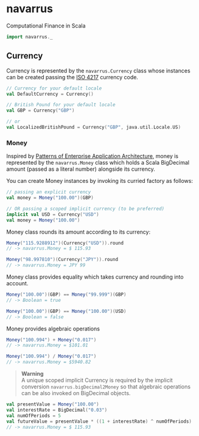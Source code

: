 # navarrus
Computational Finance in Scala

```scala
import navarrus._
```


## Currency
Currency is represented by the ``navarrus.Currency`` class whose instances can be created passing the [ISO 4217](http://www.iso.org/iso/home/standards/currency_codes.htm) currency code. 

```scala
// Currency for your default locale
val DefaultCurrency = Currency()

// British Pound for your default locale
val GBP = Currency("GBP")

// or
val LocalizedBritishPound = Currency("GBP", java.util.Locale.US)
```


### Money
Inspired by [Patterns of Enterprise Application Architecture](http://martinfowler.com/eaaCatalog/money.html), money is represented by the ``navarrus.Money`` class which holds a Scala BigDecimal amount (passed as a literal number) alongside its currency.

You can create Money instances by invoking its curried factory as follows:

```scala
// passing an explicit currency
val money = Money("100.00")(GBP)

// OR passing a scoped implicit currency (to be preferred)
implicit val USD = Currency("USD")
val money = Money("100.00")
```


Money class rounds its amount according to its currency:

```scala
Money("115.9288912")(Currency("USD")).round
// -> navarrus.Money = $ 115.93

Money("98.997810")(Currency("JPY")).round
// -> navarrus.Money = JPY 99

```


Money class provides equality which takes currency and rounding into account.

```scala
Money("100.00")(GBP) == Money("99.999")(GBP)
// -> Boolean = true

Money("100.00")(GBP) == Money("100.00")(USD)
// -> Boolean = false
```


Money provides algebraic operations

```scala
Money("100.994") + Money("0.017")
// -> navarrus.Money = $101.01

Money("100.994") / Money("0.017")
// -> navarrus.Money = $5940.82
```

> __Warning__   
> A unique scoped implicit Currency is required by the implicit conversion ``navarrus.bigDecimal2Money`` so that algebraic operations can be also invoked on BigDecimal objects.


```scala
val presentValue = Money("100.00")
val interestRate = BigDecimal("0.03")
val numOfPeriods = 5
val futureValue = presentValue * ((1 + interestRate) ^ numOfPeriods)
// -> navarrus.Money = $ 115.93
```

